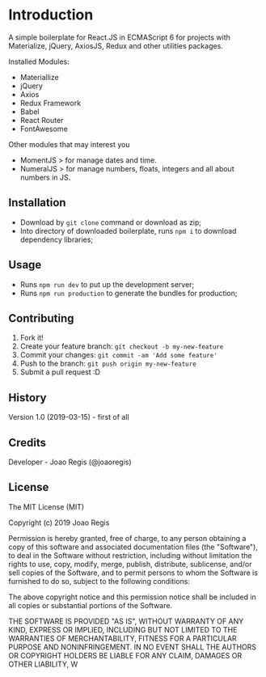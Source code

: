 # Introduction
 
A simple boilerplate for React.JS in ECMAScript 6 for projects with Materialize, jQuery, AxiosJS, Redux and other utilities packages.

Installed Modules:  
- Materiallize  
- jQuery
- Axios
- Redux Framework
- Babel
- React Router
- FontAwesome

Other modules that may interest you
- MomentJS > for manage dates and time.
- NumeralJS > for manage numbers, floats, integers and all about numbers in JS.
 
## Installation
 
- Download by `git clone` command or download as zip;
- Into directory of downloaded boilerplate, runs `npm i` to download dependency libraries;
 
## Usage
 
 - Runs `npm run dev` to put up the development server;
 - Runs `npm run production` to generate the bundles for production;
 
## Contributing
 
1. Fork it!
2. Create your feature branch: `git checkout -b my-new-feature`
3. Commit your changes: `git commit -am 'Add some feature'`
4. Push to the branch: `git push origin my-new-feature`
5. Submit a pull request :D
 
## History
 
Version 1.0 (2019-03-15) - first of all
 
## Credits
 
Developer - Joao Regis (@joaoregis)
 
## License
 
The MIT License (MIT)

Copyright (c) 2019 Joao Regis

Permission is hereby granted, free of charge, to any person obtaining a copy of this software and associated documentation files (the "Software"), to deal in the Software without restriction, including without limitation the rights to use, copy, modify, merge, publish, distribute, sublicense, and/or sell copies of the Software, and to permit persons to whom the Software is furnished to do so, subject to the following conditions:

The above copyright notice and this permission notice shall be included in all copies or substantial portions of the Software.

THE SOFTWARE IS PROVIDED "AS IS", WITHOUT WARRANTY OF ANY KIND, EXPRESS OR IMPLIED, INCLUDING BUT NOT LIMITED TO THE WARRANTIES OF MERCHANTABILITY, FITNESS FOR A PARTICULAR PURPOSE AND NONINFRINGEMENT. IN NO EVENT SHALL THE AUTHORS OR COPYRIGHT HOLDERS BE LIABLE FOR ANY CLAIM, DAMAGES OR OTHER LIABILITY, W
